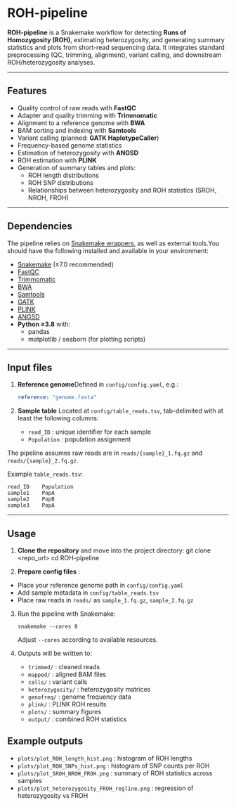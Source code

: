 # ROH-pipeline

**ROH-pipeline** is a Snakemake workflow for detecting **Runs of Homozygosity (ROH)**, estimating heterozygosity, and generating summary statistics and plots from short-read sequencing data.
It integrates standard preprocessing (QC, trimming, alignment), variant calling, and downstream ROH/heterozygosity analyses.

---

## Features

- Quality control of raw reads with **FastQC**
- Adapter and quality trimming with **Trimmomatic**
- Alignment to a reference genome with **BWA**
- BAM sorting and indexing with **Samtools**
- Variant calling (planned: **GATK HaplotypeCaller**)
- Frequency-based genome statistics
- Estimation of heterozygosity with **ANGSD**
- ROH estimation with **PLINK**
- Generation of summary tables and plots:
  - ROH length distributions
  - ROH SNP distributions
  - Relationships between heterozygosity and ROH statistics (SROH, NROH, FROH)

---

## Dependencies

The pipeline relies on [Snakemake wrappers](https://snakemake-wrappers.readthedocs.io), as well as external tools.You should have the following installed and available in your environment:

- [Snakemake](https://snakemake.readthedocs.io) (≥7.0 recommended)
- [FastQC](https://www.bioinformatics.babraham.ac.uk/projects/fastqc/)
- [Trimmomatic](http://www.usadellab.org/cms/?page=trimmomatic)
- [BWA](http://bio-bwa.sourceforge.net/)
- [Samtools](http://www.htslib.org/)
- [GATK](https://gatk.broadinstitute.org/)
- [PLINK](https://www.cog-genomics.org/plink/)
- [ANGSD](http://www.popgen.dk/angsd/)
- **Python ≥3.8** with:
  - pandas
  - matplotlib / seaborn (for plotting scripts)

---

## Input files

1. **Reference genome**Defined in `config/config.yaml`, e.g.:

   ```yaml
   reference: "genome.fasta"

   ```
2. **Sample table**
   Located at `config/table_reads.tsv`, tab-delimited with at least the following columns:

   - `read_ID` : unique identifier for each sample
   - `Population` : population assignment

The pipeline assumes raw reads are in `reads/{sample}_1.fq.gz` and `reads/{sample}_2.fq.gz`.

Example `table_reads.tsv`:

```
read_ID    Population
sample1    PopA
sample2    PopB
sample3    PopA
```

---

## Usage

1. **Clone the repository** and move into the project directory:
   git clone <repo_url>
   cd ROH-pipeline


2. **Prepare config files** :

* Place your reference genome path in `config/config.yaml`
* Add sample metadata in `config/table_reads.tsv`
* Place raw reads in `reads/` as `sample_1.fq.gz`, `sample_2.fq.gz`

3. Run the pipeline with Snakemake:

   ```
   snakemake --cores 8
   ```
   Adjust `--cores` according to available resources.
4. Outputs will be written to:

   * `trimmed/` : cleaned reads
   * `mapped/` : aligned BAM files
   * `calls/` : variant calls
   * `heterozygosity/` : heterozygosity matrices
   * `genofreq/` : genome frequency data
   * `plink/` : PLINK ROH results
   * `plots/` : summary figures
   * `output/` : combined ROH statistics


## Example outputs
* `plots/plot_ROH_length_hist.png` : histogram of ROH lengths
* `plots/plot_ROH_SNPs_hist.png` : histogram of SNP counts per ROH
* `plots/plot_SROH_NROH_FROH.png` : summary of ROH statistics across samples
* `plots/plot_heterozygosity_FROH_regline.png` : regression of heterozygosity vs FROH









